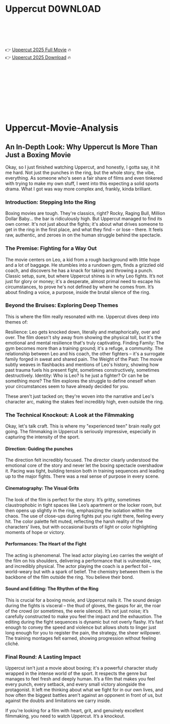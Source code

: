 # Uppercut D0WNL0AD

<br><br><br><br>


👉 <a href="https://Mia-aronhyso1976.github.io/nbztnmrioo/">Uppercut 2025 Full Movie</a> 🔥
<br>
👉 <a href="https://Mia-aronhyso1976.github.io/nbztnmrioo/">Uppercut 2025 Download</a> 🔥


<br><br><br><br><br><br><br><br>



# Uppercut-Movie-Analysis

## An In-Depth Look: Why Uppercut Is More Than Just a Boxing Movie

Okay, so I just finished watching Uppercut, and honestly, I gotta say, it hit me hard. Not just the punches in the ring, but the whole story, the vibe, everything. As someone who's seen a fair share of films and even tinkered with trying to make my own stuff, I went into this expecting a solid sports drama. What I got was way more complex and, frankly, kinda brilliant.

### Introduction: Stepping Into the Ring

Boxing movies are tough. They're classics, right? Rocky, Raging Bull, Million Dollar Baby... the bar is ridiculously high. But Uppercut managed to find its own corner. It's not just about the fights; it's about what drives someone to get in the ring in the first place, and what they find – or lose – there. It feels raw, authentic, and zeroes in on the human struggle behind the spectacle.

### The Premise: Fighting for a Way Out

The movie centers on Leo, a kid from a rough background with little hope and a lot of baggage. He stumbles into a rundown gym, finds a grizzled old coach, and discovers he has a knack for taking and throwing a punch. Classic setup, sure, but where Uppercut shines is in why Leo fights. It’s not just for glory or money; it's a desperate, almost primal need to escape his circumstances, to prove he's not defined by where he comes from. It’s about finding a voice, a purpose, inside the brutal silence of the ring.

### Beyond the Bruises: Exploring Deep Themes

This is where the film really resonated with me. Uppercut dives deep into themes of:

   Resilience: Leo gets knocked down, literally and metaphorically, over and over. The film doesn't shy away from showing the physical toll, but it's the emotional and mental resilience that's truly captivating.
   Finding Family: The gym becomes more than a training ground; it's a refuge, a community. The relationship between Leo and his coach, the other fighters – it's a surrogate family forged in sweat and shared pain.
   The Weight of the Past: The movie subtly weaves in flashbacks and mentions of Leo's history, showing how past trauma fuels his present fight, sometimes constructively, sometimes destructively.
   Identity: Who is Leo? Is he just a fighter? Or can he be something more? The film explores the struggle to define oneself when your circumstances seem to have already decided for you.

These aren't just tacked on; they're woven into the narrative and Leo's character arc, making the stakes feel incredibly high, even outside the ring.

### The Technical Knockout: A Look at the Filmmaking

Okay, let's talk craft. This is where my "experienced teen" brain really got going. The filmmaking in Uppercut is seriously impressive, especially in capturing the intensity of the sport.

#### Direction: Guiding the punches

The direction felt incredibly focused. The director clearly understood the emotional core of the story and never let the boxing spectacle overshadow it. Pacing was tight, building tension both in training sequences and leading up to the major fights. There was a real sense of purpose in every scene.

#### Cinematography: The Visual Grits

The look of the film is perfect for the story. It’s gritty, sometimes claustrophobic in tight spaces like Leo’s apartment or the locker room, but then opens up slightly in the ring, emphasizing the isolation within the chaos. The use of close-ups during fights put you right there, feeling every hit. The color palette felt muted, reflecting the harsh reality of the characters' lives, but with occasional bursts of light or color highlighting moments of hope or victory.

#### Performances: The Heart of the Fight

The acting is phenomenal. The lead actor playing Leo carries the weight of the film on his shoulders, delivering a performance that is vulnerable, raw, and incredibly physical. The actor playing the coach is a perfect foil – world-weary but with a spark of belief. The chemistry between them is the backbone of the film outside the ring. You believe their bond.

#### Sound and Editing: The Rhythm of the Ring

This is crucial for a boxing movie, and Uppercut nails it. The sound design during the fights is visceral – the thud of gloves, the gasps for air, the roar of the crowd (or sometimes, the eerie silence). It’s not just noise; it’s carefully constructed to make you feel the impact and the exhaustion. The editing during the fight sequences is dynamic but not overly flashy. It’s fast enough to convey the speed and violence but allows shots to linger just long enough for you to register the pain, the strategy, the sheer willpower. The training montages felt earned, showing progression without feeling cliché.

### Final Round: A Lasting Impact

Uppercut isn't just a movie about boxing; it's a powerful character study wrapped in the intense world of the sport. It respects the genre but manages to feel fresh and deeply human. It’s a film that makes you feel every punch, every setback, and every small victory alongside the protagonist. It left me thinking about what we fight for in our own lives, and how often the biggest battles aren't against an opponent in front of us, but against the doubts and limitations we carry inside.

If you're looking for a film with heart, grit, and genuinely excellent filmmaking, you need to watch Uppercut. It’s a knockout.



